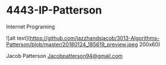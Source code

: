# 4443-IP-Patterson
Internet Programing

![alt text](https://github.com/jazzhandsjacob/3013-Algorithms-Patterson/blob/master/20180124_185619_preview.jpeg 200x60)



Jacob Patterson
Jacobpatterson94@gmail.com
